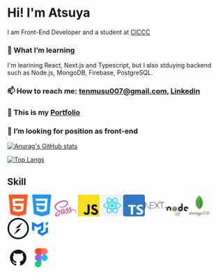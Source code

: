 # Hi! I'm Atsuya
I am Front-End Developer and a student at <a href="https://ciccc.ca/">CICCC</a>

### 🌱 What I’m learning 
I'm learining React, Next.js and Typescript, but I also stduying backend such as Node.js, MongoDB, Firebase, PostgreSQL.

### 📫 How to reach me: tenmusu007@gmail.com, <a href="https://www.linkedin.com/in/atsuya-tanaka-566013229/">Linkedin</a>

### 💬 This is my <a href="https://atsuya-tanaka.netlify.app/">Portfolio</a>

<!-- 👯 I’m looking to collaborate on my friends -->

### 🤔 I’m looking for position as front-end
<!-- ### 💬 Ask me about whatevre you want -->


[![Anurag's GitHub stats](https://github-readme-stats.vercel.app/api?username=tenmusu007&show_icons=true&theme=gruvbox)](https://github.com/anuraghazra/github-readme-stats)

[![Top Langs](https://github-readme-stats.vercel.app/api/top-langs/?username=tenmusu007&layout=compact)](https://github.com/anuraghazra/github-readme-stats)

## Skill
<img src="readme-images/html5.png" width="50"> <img src="readme-images/css3.png" width="50">  <img src="readme-images/scss.png" width="50"> <img src="readme-images/js.png" width="50"> <img src="readme-images/react.png" width="50"><img src="readme-images/ts.png" width="50"><img src="readme-images/next.png" width="50"><img src="readme-images/node.png" width="50"><img src="readme-images/mongo.png" width="50"><img src="readme-images/socket.png" width="50"><img src="readme-images/mui.png" width="50">

<img src="readme-images/github.png" width="50"> <img src="readme-images/figma.png" width="50">
